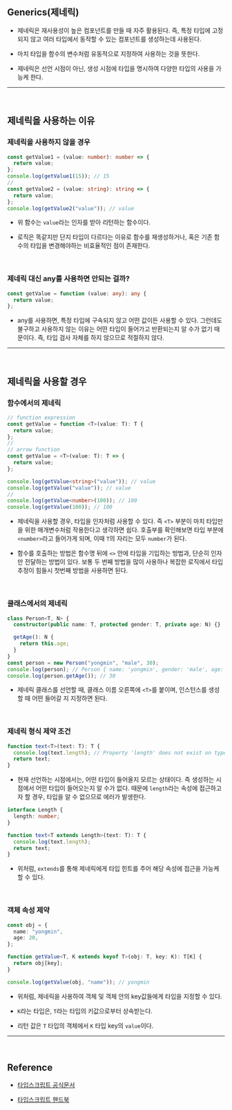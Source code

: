 ## Generics(제네릭)

- 제네릭은 재사용성이 높은 컴포넌트를 만들 때 자주 활용된다. 즉, 특정 타입에 고정되지 않고 여러 타입에서 동작할 수 있는 컴포넌트를 생성하는데 사용된다.

- 마치 타입을 함수의 변수처럼 유동적으로 지정하여 사용하는 것을 뜻한다.

- 제네릭은 선언 시점이 아닌, 생성 시점에 타입을 명시하여 다양한 타입의 사용을 가능케 한다.

---

<br/>

## 제네릭을 사용하는 이유

### 제네릭을 사용하지 않을 경우

```typescript
const getValue1 = (value: number): number => {
  return value;
};
console.log(getValue1(15)); // 15
//
const getValue2 = (value: string): string => {
  return value;
};
console.log(getValue2("value")); // value
```

- 위 함수는 `value`라는 인자를 받아 리턴하는 함수이다.

- 로직은 똑같지만 단지 타입이 다르다는 이유로 함수를 재생성하거나, 혹은 기존 함수의 타입을 변경해야하는 비효율적인 점이 존재한다.

</br>

### 제네릭 대신 any를 사용하면 안되는 걸까?

```typescript
const getValue = function (value: any): any {
  return value;
};
```

- any를 사용하면, 특정 타입에 구속되지 않고 어떤 값이든 사용할 수 있다. 그런데도 불구하고 사용하지 않는 이유는 어떤 타입이 들어가고 반환되는지 알 수가 없기 때문이다. 즉, 타입 검사 자체를 하지 않으므로 적절하지 않다.

---

<br/>

## 제네릭을 사용할 경우

### 함수에서의 제네릭

```typescript
// function expression
const getValue = function <T>(value: T): T {
  return value;
};
//
// arrow function
const getValue = <T>(value: T): T => {
  return value;
};

console.log(getValue<string>("value")); // value
console.log(getValue("value")); // value
//
console.log(getValue<number>(100)); // 100
console.log(getValue(100)); // 100
```

- 제네릭을 사용할 경우, 타입을 인자처럼 사용할 수 있다. 즉 `<T>` 부분이 마치 타입만을 위한 매개변수처럼 작용한다고 생각하면 쉽다. 호출부를 확인해보면 타입 부분에 `<number>`라고 들어가게 되며, 이때 `T`의 자리는 모두 `number`가 된다.

- 함수를 호출하는 방법은 함수명 뒤에 `<>` 안에 타입을 기입하는 방법과, 단순히 인자만 전달하는 방법이 있다. 보통 두 번째 방법을 많이 사용하나 복잡한 로직에서 타입 추정이 힘들시 첫번째 방법을 사용하면 된다.

</br>

### 클래스에서의 제네릭

>

```typescript
class Person<T, N> {
  constructor(public name: T, protected gender: T, private age: N) {}

  getAge(): N {
    return this.age;
  }
}
const person = new Person("yongmin", "male", 30);
console.log(person); // Person { name: 'yongmin', gender: 'male', age: 30 }
console.log(person.getAge()); // 30
```

- 제네릭 클래스를 선언할 때, 클래스 이름 오른쪽에 `<T>`를 붙이며, 인스턴스를 생성할 때 어떤 들어갈 지 지정하면 된다.

</br>

### 제네릭 형식 제약 조건

>

```typescript
function text<T>(text: T): T {
  console.log(text.length); // Property 'length' does not exist on type 'T'.
  return text;
}
```

- 현재 선언하는 시점에서는, 어떤 타입이 들어올지 모르는 상태이다. 즉 생성하는 시점에서 어떤 타입이 들어오는지 알 수가 없다. 때문에 `length`라는 속성에 접근하고자 할 경우, 타입을 알 수 없으므로 에러가 발생한다.

>

```typescript
interface Length {
  length: number;
}

function text<T extends Length>(text: T): T {
  console.log(text.length);
  return text;
}
```

- 위처럼, `extends`를 통해 제네릭에게 타입 힌트를 주어 해당 속성에 접근을 가능케 할 수 있다.

</br>

### 객체 속성 제약

```typescript
const obj = {
  name: "yongmin",
  age: 20,
};

function getValue<T, K extends keyof T>(obj: T, key: K): T[K] {
  return obj[key];
}

console.log(getValue(obj, "name")); // yongmin
```

- 위처럼, 제네릭을 사용하여 객체 및 객체 안의 key값들에게 타입을 지정할 수 있다.

- `K`라는 타입은, `T`라는 타입의 키값으로부터 상속받는다.

- 리턴 값은 `T` 타입의 객체에서 `K` 타입 key의 `value`이다.

---

</br>

## Reference

- [타입스크립트 공식문서](https://www.typescriptlang.org/docs/handbook/2/generics.html#generic-classes)

- [타입스크립트 핸드북](https://joshua1988.github.io/ts/guide/generics.html#%EC%A0%9C%EB%84%A4%EB%A6%AD-%ED%81%B4%EB%9E%98%EC%8A%A4)
